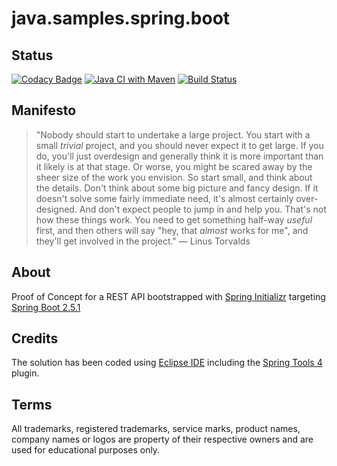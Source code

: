 # java.samples.spring.boot

## Status
[![Codacy Badge](https://api.codacy.com/project/badge/Grade/4a37be878958415bbee9f85d1f893db7)](https://app.codacy.com/gh/nanotaboada/java.samples.spring.boot?utm_source=github.com&utm_medium=referral&utm_content=nanotaboada/java.samples.spring.boot&utm_campaign=Badge_Grade_Settings)
[![Java CI with Maven](https://github.com/nanotaboada/java.samples.spring.boot/actions/workflows/maven.yml/badge.svg)](https://github.com/nanotaboada/java.samples.spring.boot/actions/workflows/maven.yml)
[![Build Status](https://dev.azure.com/nanotaboada/java.samples.spring.boot/_apis/build/status/nanotaboada.java.samples.spring.boot?branchName=master)](https://dev.azure.com/nanotaboada/java.samples.spring.boot/_build/latest?definitionId=12&branchName=master)
## Manifesto

> "Nobody should start to undertake a large project. You start with a small _trivial_ project, and you should never expect it to get large. If you do, you'll just overdesign and generally think it is more important than it likely is at that stage. Or worse, you might be scared away by the sheer size of the work you envision. So start small, and think about the details. Don't think about some big picture and fancy design. If it doesn't solve some fairly immediate need, it's almost certainly over-designed. And don't expect people to jump in and help you. That's not how these things work. You need to get something half-way _useful_ first, and then others will say "hey, that _almost_ works for me", and they'll get involved in the project." — Linus Torvalds

## About

Proof of Concept for a REST API bootstrapped with [Spring Initializr](https://start.spring.io/) targeting [Spring Boot 2.5.1](https://spring.io/projects/spring-boot)

## Credits

The solution has been coded using [Eclipse IDE](https://www.eclipse.org/eclipseide/) including the [Spring Tools 4](https://marketplace.eclipse.org/content/spring-tools-4-aka-spring-tool-suite-4) plugin.

## Terms

All trademarks, registered trademarks, service marks, product names, company names or logos are property of their respective owners and are used for educational purposes only.